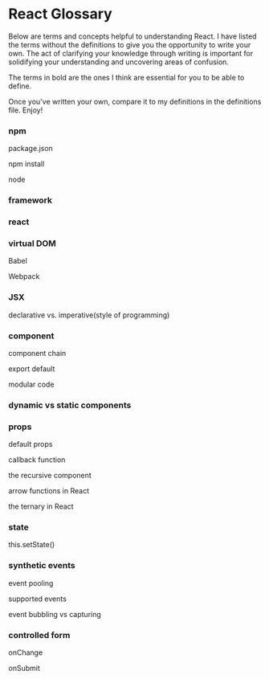 # React Glossary
Below are terms and concepts helpful to understanding React. I have listed the terms without the definitions to give you the opportunity to write your own. The act of clarifying your knowledge through writing is important for solidifying your understanding and uncovering areas of confusion.

The terms in bold are the ones I think are essential for you to be able to define.

Once you've written your own, compare it to my definitions in the definitions file. Enjoy!


### npm


package.json


npm install


node


### framework


### react


### virtual DOM


Babel


Webpack


### JSX


declarative vs. imperative(style of programming)


### component


component chain


export default


modular code


### dynamic vs static components


### props


default props


callback function


the recursive component


arrow functions in React


the ternary in React


### state


this.setState()


### synthetic events


event pooling


supported events


event bubbling vs capturing


### controlled form


onChange


onSubmit
